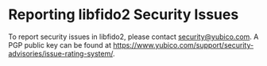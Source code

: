 # Reporting libfido2 Security Issues

To report security issues in libfido2, please contact security@yubico.com.
A PGP public key can be found at
https://www.yubico.com/support/security-advisories/issue-rating-system/.
